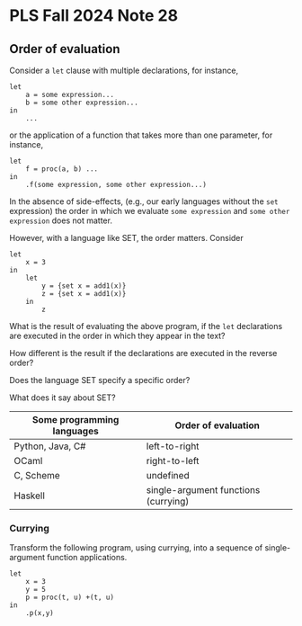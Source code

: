 # PLS Fall 2024 Note 28

## Order of evaluation

Consider a `let` clause with multiple declarations, for instance,

```
let
    a = some expression...
    b = some other expression...
in
    ...
```

or the application of a function that takes more than one parameter, for
instance,

```
let
    f = proc(a, b) ...
in
    .f(some expression, some other expression...)
```

In the absence of side-effects, (e.g., our early languages without the `set`
expression) the order in which we evaluate `some expression` and `some other
expression` does not matter.

However, with a language like SET, the order matters.  Consider

```
let
    x = 3
in
    let
        y = {set x = add1(x)}
        z = {set x = add1(x)}
    in
        z
```

What is the result of evaluating the above program, if the `let` declarations
are executed in the order in which they appear in the text?

How different is the result if the declarations are executed in the reverse
order?

Does the language SET specify a specific order?

What does it say about SET?

Some programming languages | Order of evaluation
-|-
Python, Java, C# | left-to-right
OCaml | right-to-left
C, Scheme | undefined
Haskell | single-argument functions (currying)

### Currying

Transform the following program, using currying, into a sequence of
single-argument function applications.

```
let
    x = 3
    y = 5
    p = proc(t, u) +(t, u)
in
    .p(x,y)
```
